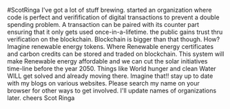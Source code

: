#ScotRinga
I've got a lot of stuff brewing. started an organization where code is perfect and  verifification of digital transactions to prevent a double spending problem. A transaction can be paired with its counter part ensuring that it only gets used once-in-a-lifetime. the public gains trust thru verification on the blockchain. Blockchain is bigger than that though. How? Imagine renewable energy tokens. Where Renewable energy certificates and carbon credits can be stored and traded on blockchain. This system will make Renewable energy affordable and we can cut the solar initiatives time-line before the year 2050. Things like World hunger and clean Water WILL get solved and already moving there. Imagine that!! stay up to date with my blogs on various websites. Please search my name on your browser for other ways to get involved. I'll update names of organizations later.
cheers
Scot Ringa

